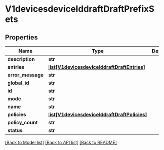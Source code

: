 # V1devicesdeviceIddraftDraftPrefixSets

## Properties
Name | Type | Description | Notes
------------ | ------------- | ------------- | -------------
**description** | **str** |  | [optional] 
**entries** | [**list[V1devicesdeviceIddraftDraftEntries]**](V1devicesdeviceIddraftDraftEntries.md) |  | [optional] 
**error_message** | **str** |  | [optional] 
**global_id** | **str** |  | [optional] 
**id** | **str** |  | [optional] 
**mode** | **str** |  | [optional] 
**name** | **str** |  | [optional] 
**policies** | [**list[V1devicesdeviceIddraftDraftPolicies]**](V1devicesdeviceIddraftDraftPolicies.md) |  | [optional] 
**policy_count** | **str** |  | [optional] 
**status** | **str** |  | [optional] 

[[Back to Model list]](../README.md#documentation-for-models) [[Back to API list]](../README.md#documentation-for-api-endpoints) [[Back to README]](../README.md)

